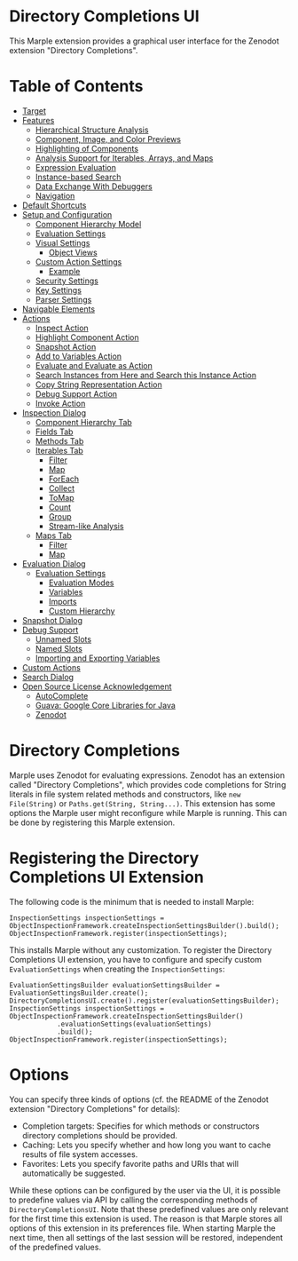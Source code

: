 # Directory Completions UI

This Marple extension provides a graphical user interface for the Zenodot extension "Directory Completions".

<!-- START doctoc generated TOC please keep comment here to allow auto update -->
<!-- DON'T EDIT THIS SECTION, INSTEAD RE-RUN doctoc TO UPDATE -->
# Table of Contents

- [Target](#target)
- [Features](#features)
  - [Hierarchical Structure Analysis](#hierarchical-structure-analysis)
  - [Component, Image, and Color Previews](#component-image-and-color-previews)
  - [Highlighting of Components](#highlighting-of-components)
  - [Analysis Support for Iterables, Arrays, and Maps](#analysis-support-for-iterables-arrays-and-maps)
  - [Expression Evaluation](#expression-evaluation)
  - [Instance-based Search](#instance-based-search)
  - [Data Exchange With Debuggers](#data-exchange-with-debuggers)
  - [Navigation](#navigation)
- [Default Shortcuts](#default-shortcuts)
- [Setup and Configuration](#setup-and-configuration)
  - [Component Hierarchy Model](#component-hierarchy-model)
  - [Evaluation Settings](#evaluation-settings)
  - [Visual Settings](#visual-settings)
    - [Object Views](#object-views)
  - [Custom Action Settings](#custom-action-settings)
    - [Example](#example)
  - [Security Settings](#security-settings)
  - [Key Settings](#key-settings)
  - [Parser Settings](#parser-settings)
- [Navigable Elements](#navigable-elements)
- [Actions](#actions)
  - [Inspect Action](#inspect-action)
  - [Highlight Component Action](#highlight-component-action)
  - [Snapshot Action](#snapshot-action)
  - [Add to Variables Action](#add-to-variables-action)
  - [Evaluate and Evaluate as Action](#evaluate-and-evaluate-as-action)
  - [Search Instances from Here and Search this Instance Action](#search-instances-from-here-and-search-this-instance-action)
  - [Copy String Representation Action](#copy-string-representation-action)
  - [Debug Support Action](#debug-support-action)
  - [Invoke Action](#invoke-action)
- [Inspection Dialog](#inspection-dialog)
  - [Component Hierarchy Tab](#component-hierarchy-tab)
  - [Fields Tab](#fields-tab)
  - [Methods Tab](#methods-tab)
  - [Iterables Tab](#iterables-tab)
    - [Filter](#filter)
    - [Map](#map)
    - [ForEach](#foreach)
    - [Collect](#collect)
    - [ToMap](#tomap)
    - [Count](#count)
    - [Group](#group)
    - [Stream-like Analysis](#stream-like-analysis)
  - [Maps Tab](#maps-tab)
    - [Filter](#filter-1)
    - [Map](#map-1)
- [Evaluation Dialog](#evaluation-dialog)
  - [Evaluation Settings](#evaluation-settings-1)
    - [Evaluation Modes](#evaluation-modes)
    - [Variables](#variables)
    - [Imports](#imports)
    - [Custom Hierarchy](#custom-hierarchy)
- [Snapshot Dialog](#snapshot-dialog)
- [Debug Support](#debug-support)
    - [Unnamed Slots](#unnamed-slots)
    - [Named Slots](#named-slots)
    - [Importing and Exporting Variables](#importing-and-exporting-variables)
- [Custom Actions](#custom-actions)
- [Search Dialog](#search-dialog)
- [Open Source License Acknowledgement](#open-source-license-acknowledgement)
  - [AutoComplete](#autocomplete)
  - [Guava: Google Core Libraries for Java](#guava-google-core-libraries-for-java)
  - [Zenodot](#zenodot)

<!-- END doctoc generated TOC please keep comment here to allow auto update -->

# Directory Completions

Marple uses Zenodot for evaluating expressions. Zenodot has an extension called "Directory Completions", which provides code completions for String literals in file system related methods and constructors, like `new File(String)` or `Paths.get(String, String...)`. This extension has some options the Marple user might reconfigure while Marple is running. This can be done by registering this Marple extension.

# Registering the Directory Completions UI Extension

The following code is the minimum that is needed to install Marple:

```
InspectionSettings inspectionSettings = ObjectInspectionFramework.createInspectionSettingsBuilder().build();
ObjectInspectionFramework.register(inspectionSettings);
```
This installs Marple without any customization. To register the Directory Completions UI extension, you have to configure and specify custom `EvaluationSettings` when creating the `InspectionSettings`:

```
EvaluationSettingsBuilder evaluationSettingsBuilder = EvaluationSettingsBuilder.create();
DirectoryCompletionsUI.create().register(evaluationSettingsBuilder);
InspectionSettings inspectionSettings = ObjectInspectionFramework.createInspectionSettingsBuilder()
			.evaluationSettings(evaluationSettings)
			.build();
ObjectInspectionFramework.register(inspectionSettings);
```

# Options

You can specify three kinds of options (cf. the README of the Zenodot extension "Directory Completions" for details):

* Completion targets: Specifies for which methods or constructors directory completions should be provided.
* Caching: Lets you specify whether and how long you want to cache results of file system accesses.
* Favorites: Lets you specify favorite paths and URIs that will automatically be suggested.

While these options can be configured by the user via the UI, it is possible to predefine values via API by calling the corresponding methods of `DirectoryCompletionsUI`. Note that these predefined values are only relevant for the first time this extension is used. The reason is that Marple stores all options of this extension in its preferences file. When starting Marple the next time, then all settings of the last session will be restored, independent of the predefined values. 